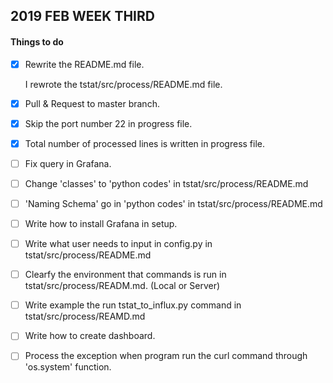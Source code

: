 ## 2019 FEB WEEK THIRD

#### Things to do

- [x] Rewrite the README.md file.

  I rewrote the tstat/src/process/README.md file.
  
- [x] Pull & Request to master branch.

- [x] Skip the port number 22 in progress file.

- [x] Total number of processed lines is written in progress file.

- [ ] Fix query in Grafana.

- [ ] Change 'classes' to 'python codes' in tstat/src/process/README.md

- [ ] 'Naming Schema' go in 'python codes' in tstat/src/process/README.md

- [ ] Write how to install Grafana in setup.

- [ ] Write what user needs to input in config.py in tstat/src/process/README.md

- [ ] Clearfy the environment that commands is run in tstat/src/process/READM.md. (Local or Server)

- [ ] Write example the run tstat_to_influx.py command in tstat/src/process/REAMD.md

- [ ] Write how to create dashboard.

- [ ] Process the exception when program run the curl command through 'os.system' function.
